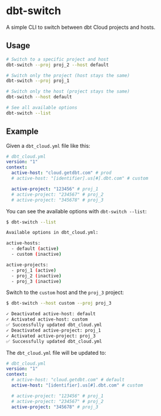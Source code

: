 # dbt-switch

A simple CLI to switch between dbt Cloud projects and hosts.

## Usage

```bash
# Switch to a specific project and host
dbt-switch --proj proj_2 --host default

# Switch only the project (host stays the same)
dbt-switch --proj proj_1

# Switch only the host (project stays the same)
dbt-switch --host default

# See all available options
dbt-switch --list
```

## Example

Given a `dbt_cloud.yml` file like this:

```yaml
# dbt_cloud.yml
version: "1"
context:
  active-host: "cloud.getdbt.com" # prod
  # active-host: "[identifier].us[#].dbt.com" # custom

  active-project: "123456" # proj_1
  # active-project: "234567" # proj_2
  # active-project: "345678" # proj_3
```

You can see the available options with `dbt-switch --list`:

```bash
$ dbt-switch --list

Available options in dbt_cloud.yml:

active-hosts:
  - default (active)
  - custom (inactive)

active-projects:
  - proj_1 (active)
  - proj_2 (inactive)
  - proj_3 (inactive)
```

Switch to the `custom` host and the `proj_3` project:

```bash
$ dbt-switch --host custom --proj proj_3

✓ Deactivated active-host: default
✓ Activated active-host: custom
✅ Successfully updated dbt_cloud.yml
✓ Deactivated active-project: proj_1
✓ Activated active-project: proj_3
✅ Successfully updated dbt_cloud.yml
```

The `dbt_cloud.yml` file will be updated to:

```yaml
# dbt_cloud.yml
version: "1"
context:
  # active-host: "cloud.getdbt.com" # default
  active-host: "[identifier].us[#].dbt.com" # custom

  # active-project: "123456" # proj_1
  # active-project: "234567" # proj_2
  active-project: "345678" # proj_3
```
